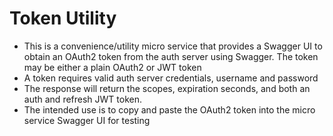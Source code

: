 # Token Utility

* This is a convenience/utility micro service that provides a Swagger UI to obtain an OAuth2 token 
from the auth server using Swagger. The token may be either a plain OAuth2 or JWT token 
* A token requires valid auth server credentials, username and password
* The response will return the scopes, expiration seconds, and both an auth 
and refresh JWT token.
* The intended use is to copy and paste the OAuth2 token into the micro service Swagger UI for testing


